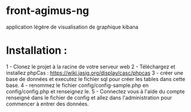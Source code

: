 # front-agimus-ng
application légère de visualisation de graphique kibana


# Installation :

1 - Clonez le projet à la racine de votre serveur web
2 - Téléchargez et installez phpCas : <https://wiki.jasig.org/display/casc/phpcas>
3 - créer une base de données et executez le fichier sql pour créer les tables dans cette base.
4 - renommez le fichier config/config-sample.php en config/config.php et renseignez le.
5 - Connectez vous à l'aide du compte renseigné dans le fichier de config et allez dans l'administration pour commencer à entrer des données.

